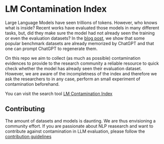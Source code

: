 # LM Contamination Index

Large Language Models have seen trillions of tokens. However, who knows what is inside? Recent works have evaluated those models in many different tasks, but, did they make sure the model had not already seen the training or even the evaluation datasets? In the [blog post](https://hitz-zentroa.github.io/lm-contamination/blog), we show that some popular benchmark datasets are already memorized by ChatGPT and that one can prompt ChatGPT to regenerate them.

On this repo we aim to collect (as much as possible) contamination evidences to provide to the research community a reliable resource to quick check whether the model has already seen their evaluation dataset. However, we are aware of the incompletness of the index and therefore we ask the researchers to in any case, perform an small experiment of contamination beforehand.

You can visit the search tool [LM Contamination Index](https://hitz-zentroa.github.io/lm-contamination/)

## Contributing
The amount of datasets and models is daunting. We are thus envisioning a community effort. If you are passionate about NLP reasearch and want to contribute against contamination in LLM evaluation, please follow the [contribution guidelines](CONTRIBUTING.md)